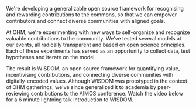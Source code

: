 We're developing a generalizable open source framework for recognising and rewarding contributions to the commons, so that we can empower contributors and connect diverse communities with aligned goals. 

At OHM, we're experimenting with new ways to self-organize and recognize valuable contributions to the community. We've tested several models at our events, all radically transparent and based on open science principles. Each of these experiments has served as an opportunity to collect data, test hypotheses and iterate on the model. 

The result is WISDOM, an open source framework for quantifying value, incentivising contributions, and connecting diverse communities with digitally-encoded values. Although WISDOM was prototyped in the context of OHM gatherings, we've since generalized it to academia by peer-reviewing contributions to the AIMOS conference. Watch the video below for a 6 minute lightning talk introduction to WISDOM.

